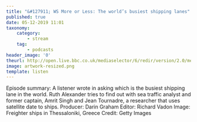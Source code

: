 ```yaml
---
title: "&#127911; WS More or Less: The world’s busiest shipping lanes"
published: true
date: 05-12-2019 11:01
taxonomy:
    category:
        - stream
    tag:
        - podcasts
header_image: '0'
theurl: http://open.live.bbc.co.uk/mediaselector/6/redir/version/2.0/mediaset/audio-nondrm-download/proto/http/vpid/p07vt105.mp3
image: artwork-resized.png
template: listen
--- 
```

Episode summary: A listener wrote in asking which is the busiest shipping lane in the world. Ruth Alexander tries to find out with sea traffic analyst and former captain, Amrit Singh and Jean Tournadre, a researcher that uses satellite date to ships. Producer: Darin Graham Editor: Richard Vadon Image: Freighter ships in Thessaloniki, Greece Credit: Getty Images
